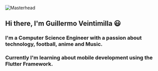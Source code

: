 ![Masterhead](https://github.com/GuilleVe09/GuilleVe09/blob/main/Enjoy%20the%20process!!.png)

## Hi there, I'm Guillermo Veintimilla :smiley:
### I'm a Computer Science Engineer with a passion about technology, football, anime and Music. 
### Currently I'm learning about mobile development using the Flutter Framework.
<!--
**GuilleVe09/GuilleVe09** is a ✨ _special_ ✨ repository because its `README.md` (this file) appears on your GitHub profile.

Here are some ideas to get you started:

- 🔭 I’m currently working on ...
- 🌱 I’m currently learning ... about mobile app development using FLutter
- 👯 I’m looking to collaborate on ...
- 🤔 I’m looking for help with ...
- 💬 Ask me about ...
- 📫 How to reach me: ...
- 😄 Pronouns: ...
- ⚡ Fun fact: ...
-->
